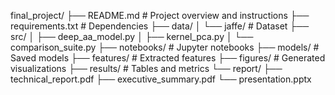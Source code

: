 final_project/
├── README.md                    # Project overview and instructions
├── requirements.txt             # Dependencies
├── data/
│   └── jaffe/                  # Dataset
├── src/
│   ├── deep_aa_model.py
│   ├── kernel_pca.py
│   └── comparison_suite.py
├── notebooks/                   # Jupyter notebooks
├── models/                      # Saved models
├── features/                    # Extracted features
├── figures/                     # Generated visualizations
├── results/                     # Tables and metrics
└── report/
    ├── technical_report.pdf
    ├── executive_summary.pdf
    └── presentation.pptx

